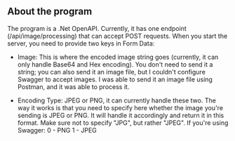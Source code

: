 ## About the program

The program is a .Net OpenAPI. Currently, it has one endpoint (/api/image/processing) that can accept POST requests.
When you start the server, you need to provide two keys in Form Data:

- Image: This is where the encoded image string goes (currently, it can only handle Base64 and Hex encoding). 
You don't need to send it a string; you can also send it an image file, but I couldn't configure Swagger to accept images. 
I was able to send it an image file using Postman, and it was able to process it.

- Encoding Type: JPEG or PNG, it can currently handle these two.
The way it works is that you need to specify here whether the image you're sending is JPEG or PNG.
It will handle it accordingly and return it in this format. Make sure not to specify "JPG", but rather "JPEG".
If you're using Swagger:
0 - PNG
1 - JPEG

